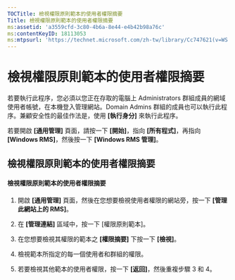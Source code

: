 ```yaml
---
TOCTitle: 檢視權限原則範本的使用者權限摘要
Title: 檢視權限原則範本的使用者權限摘要
ms:assetid: 'a3559cfd-3c80-4b6a-8e44-e4b42b98a76c'
ms:contentKeyID: 18113053
ms:mtpsurl: 'https://technet.microsoft.com/zh-tw/library/Cc747621(v=WS.10)'
---
```


檢視權限原則範本的使用者權限摘要
================================

若要執行此程序，您必須以您正在存取的電腦上 Administrators 群組成員的網域使用者帳號，在本機登入管理網站。Domain Admins 群組的成員也可以執行此程序。兼顧安全性的最佳作法是，使用 **\[執行身分\]** 來執行此程序。

若要開啟 **\[通用管理\]** 頁面，請按一下 **\[開始\]**，指向 **\[所有程式\]**，再指向 **\[Windows RMS\]**，然後按一下 **\[Windows RMS 管理\]**。

檢視權限原則範本的使用者權限摘要
--------------------------------

#### 檢視權限原則範本的使用者權限摘要

1.  開啟 **\[通用管理\]** 頁面，然後在您想要檢視使用者權限的網站旁，按一下 **\[管理此網站上的 RMS\]**。

2.  在 **\[管理連結\]** 區域中，按一下 \[權限原則範本\]。

3.  在您想要檢視其權限的範本之 **\[權限摘要\]** 下按一下 **\[檢視\]**。

4.  檢視範本所指定的每一個使用者和群組的權限。

5.  若要檢視其他範本的使用者權限，按一下 **\[返回\]**，然後重複步驟 3 和 4。
